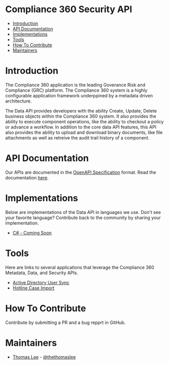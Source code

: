 # Compliance 360 Security API
* [Introduction](#introduction)
* [API Documentation](#api-documentation)
* [Implementations](#implementations)
* [Tools](#tools)
* [How To Contribute](#how-to-contribute)
* [Maintainers](#maintainers)

# Introduction
The Compliance 360 application is the leading Goverance Risk and Compliance (GRC) platform. The Compliance 360 system is a highly configurable application framework underppined by a metadata driven architecture. 

The Data API provides developers with the ability Create, Update, Delete business objects within the Compliance 360 system. It also provides the ability to execute component operations, like the ability to checkout a policy or advance a workflow. In addition to the core data API features, this API also provides the ability to upload and download binary documents, like file attachments as well as retreive the audit trail history of a component.

# API Documentation
Our APIs are documented in the [OpenAPI Specification](https://github.com/OAI/OpenAPI-Specification/blob/master/versions/3.0.0.md) format. Read the documentation [here](https://app.swaggerhub.com/api/saiglobal/compliance360-data/2.0.0).

# Implementations
Below are implementations of the Data API in languages we use. Don't see your favorite language? Contribute back to the community by sharing your implementation.
* [C# - Coming Soon](#)

# Tools
Here are links to several applications that leverage the Compliance 360 Metadata, Data, and Security APIs.
* [Active Directory User Sync](#)
* [Hotline Case Import](#)

# How To Contribute
Contribute by submitting a PR and a bug repprt in GitHub.

# Maintainers
* [Thomas Lee](https://github.com/thethomaslee) - [@thethomaslee](https://twitter.com/thethomaslee)


